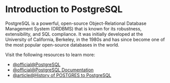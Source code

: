 # Introduction to PostgreSQL

PostgreSQL is a powerful, open-source Object-Relational Database Management System (ORDBMS) that is known for its robustness, extensibility, and SQL compliance. It was initially developed at the University of California, Berkeley, in the 1980s and has since become one of the most popular open-source databases in the world.

Visit the following resources to learn more:

- [@official@PostgreSQL](https://www.postgresql.org/)
- [@official@PostgreSQL Documentation](https://www.postgresql.org/docs/)
- [@article@History of POSTGRES to PostgreSQL](https://www.postgresql.org/docs/current/history.html)
